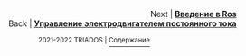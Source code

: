 
<p align="right">Next | <b><a href="ros.md">Введение в Ros</a></b>
<br/>
Back | <b><a href="dc_motor.md">Управление электродвигателем постоянного тока</a></b></p>
<p align="center"><sup>2021-2022 TRIADOS | </sup><a href="../README.md#содержание"><sup>Содержание</sup></a></p>
